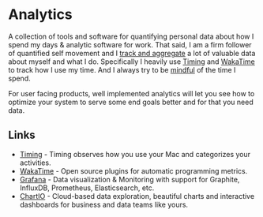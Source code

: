 # Analytics

A collection of tools and software for quantifying personal data about how I spend my days & analytic software for work.
That said, I am a firm follower of quantified self movement and I [track and aggregate](../sharing/tracking.md) a lot of valuable data about myself and what I do. Specifically I heavily use [Timing](../macOS/apps/timing.md) and [WakaTime](https://wakatime.com) to track how I use my time. And I always try to be [mindful](../mindfulness/mindfulness.md) of the time I spend.

For user facing products, well implemented analytics will let you see how to optimize your system to serve some end goals better and for that you need data.

## Links

- [Timing](https://timingapp.com/) - Timing observes how you use your Mac and categorizes your activities.
- [WakaTime](https://wakatime.com/) - Open source plugins for automatic programming metrics.
- [Grafana](https://github.com/grafana/grafana) - Data visualization & Monitoring with support for Graphite, InfluxDB, Prometheus, Elasticsearch, etc.
- [ChartIO](https:/chartio.com) - Cloud-based data exploration, beautiful charts and interactive dashboards for business and data teams like yours. 
